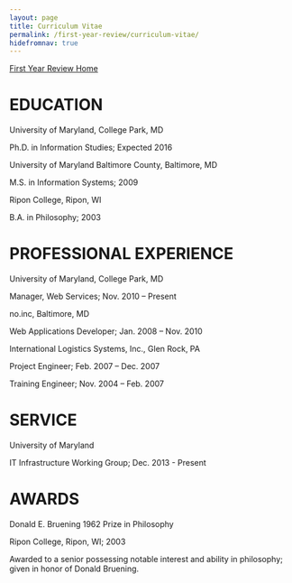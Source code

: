 ```yaml
---
layout: page
title: Curriculum Vitae
permalink: /first-year-review/curriculum-vitae/
hidefromnav: true
---
```

[First Year Review Home](/first-year-review/)

EDUCATION
===
University of Maryland, College Park, MD

Ph.D. in Information Studies; Expected 2016

University of Maryland Baltimore County, Baltimore, MD

M.S. in Information Systems; 2009

Ripon College, Ripon, WI

B.A. in Philosophy; 2003

PROFESSIONAL EXPERIENCE
===
University of Maryland, College Park, MD

Manager, Web Services; Nov. 2010 – Present

no.inc, Baltimore, MD

Web Applications Developer; Jan. 2008 – Nov. 2010

International Logistics Systems, Inc., Glen Rock, PA

Project Engineer; Feb. 2007 – Dec. 2007

Training Engineer; Nov. 2004 – Feb. 2007

SERVICE  
===
University of Maryland

IT Infrastructure Working Group; Dec. 2013 - Present

AWARDS
===
Donald E. Bruening 1962 Prize in Philosophy

Ripon College, Ripon, WI; 2003

Awarded to a senior possessing notable interest and ability in philosophy; given in honor of Donald Bruening.